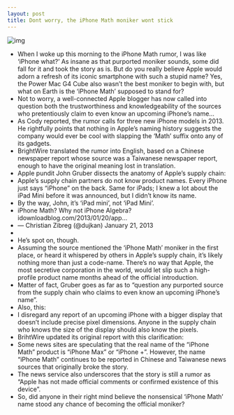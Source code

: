 ```yaml
---
layout: post
title: Dont worry, the iPhone Math moniker wont stick
---
```

![img](http://media.idownloadblog.com/wp-content/uploads/2013/01/iPhone-Math-stupid-moniker.jpg)
* When I woke up this morning to the iPhone Math rumor, I was like ‘iPhone what?’ As insane as that purported moniker sounds, some did fall for it and took the story as is. But do you really believe Apple would adorn a refresh of its iconic smartphone with such a stupid name? Yes, the Power Mac G4 Cube also wasn’t the best moniker to begin with, but what on Earth is the ‘iPhone Math’ supposed to stand for?
* Not to worry, a well-connected Apple blogger has now called into question both the trustworthiness and knowledgeability of the sources who pretentiously claim to even know an upcoming iPhone’s name…
* As Cody reported, the rumor calls for three new iPhone models in 2013. He rightfully points that nothing in Apple’s naming history suggests the company would ever be cool with slapping the ‘Math’ suffix onto any of its gadgets.
* BrightWire translated the rumor into English, based on a Chinese newspaper report whose source was a Taiwanese newspaper report, enough to have the original meaning lost in translation.
* Apple pundit John Gruber dissects the anatomy of Apple’s supply chain:
* Apple’s supply chain partners do not know product names. Every iPhone just says “iPhone” on the back. Same for iPads; I knew a lot about the iPad Mini before it was announced, but I didn’t know its name.
* By the way, John, it’s ‘iPad mini’, not ‘iPad Mini’.
* iPhone Math? Why not iPhone Algebra? idownloadblog.com/2013/01/20/app…
* — Christian Zibreg (@dujkan) January 21, 2013
*  
* He’s spot on, though.
* Assuming the source mentioned the ‘iPhone Math’ moniker in the first place, or heard it whispered by others in Apple’s supply chain, it’s likely nothing more than just a code-name. There’s no way that Apple, the most secretive corporation in the world, would let slip such a high-profile product name months ahead of the official introduction.
* Matter of fact, Gruber goes as far as to “question any purported source from the supply chain who claims to even know an upcoming iPhone’s name”.
* Also, this:
* I disregard any report of an upcoming iPhone with a bigger display that doesn’t include precise pixel dimensions. Anyone in the supply chain who knows the size of the display should also know the pixels.
* BrihtWire updated its original report with this clarification:
* Some news sites are speculating that the real name of the “iPhone Math” product is “iPhone Max” or “iPhone +”. However, the name “iPhone Math” continues to be reported in Chinese and Taiwanese news sources that originally broke the story.
* The news service also underscores that the story is still a rumor as “Apple has not made official comments or confirmed existence of this device”.
* So, did anyone in their right mind believe the nonsensical ‘iPhone Math’ name stood any chance of becoming the official moniker?

